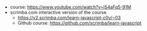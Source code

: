 #

- course: https://www.youtube.com/watch?v=jS4aFq5-91M
- scrimba.com interactive version of the course
  - https://v2.scrimba.com/learn-javascript-c0v/~03
  - Github course: https://github.com/scrimba/learn-javascript




